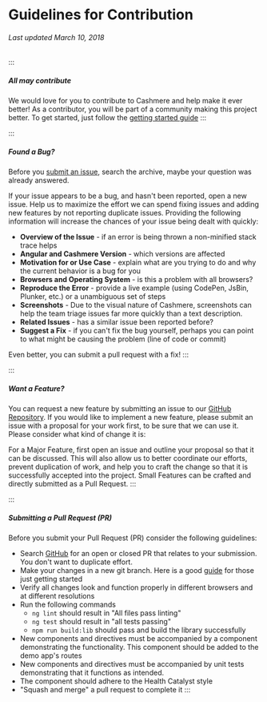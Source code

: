 # Guidelines for Contribution
###### Last updated March 10, 2018

:::
##### All may contribute
We would love for you to contribute to Cashmere and help make it ever better! As a contributor, you will be part of a community making this project better. To get started, just follow the [getting started guide](https://github.com/HealthCatalyst/Fabric.Cashmere/blob/master/guides/getting-started.md)
:::

:::
#####  Found a Bug?

Before you [submit an issue](https://github.com/HealthCatalyst/Fabric.Cashmere/issues), search the archive, maybe your question was already answered.

If your issue appears to be a bug, and hasn't been reported, open a new issue. Help us to maximize the effort we can spend fixing issues and adding new features by not reporting duplicate issues. Providing the following information will increase the chances of your issue being dealt with quickly:

- **Overview of the Issue** - if an error is being thrown a non-minified stack trace helps
- **Angular and Cashmere Version** - which versions are affected
- **Motivation for or Use Case** - explain what are you trying to do and why the current behavior is a bug for you
- **Browsers and Operating System** - is this a problem with all browsers?
- **Reproduce the Error** - provide a live example (using CodePen, JsBin, Plunker, etc.) or a unambiguous set of steps
- **Screenshots** - Due to the visual nature of Cashmere, screenshots can help the team triage issues far more quickly than a text description.
- **Related Issues** - has a similar issue been reported before?
- **Suggest a Fix** - if you can't fix the bug yourself, perhaps you can point to what might be causing the problem (line of code or commit)

Even better, you can submit a pull request with a fix!
:::

:::
#####  Want a Feature?

You can request a new feature by submitting an issue to our [GitHub Repository](https://github.com/HealthCatalyst/Fabric.Cashmere). If you would like to implement a new feature, please submit an issue with a proposal for your work first, to be sure that we can use it. Please consider what kind of change it is:

For a Major Feature, first open an issue and outline your proposal so that it can be discussed. This will also allow us to better coordinate our efforts, prevent duplication of work, and help you to craft the change so that it is successfully accepted into the project.
Small Features can be crafted and directly submitted as a Pull Request.
:::

:::
#####  Submitting a Pull Request (PR)

Before you submit your Pull Request (PR) consider the following guidelines:

* Search [GitHub](https://github.com/HealthCatalyst/Fabric.Cashmere/pulls) for an open or closed PR that relates to your submission. You don't want to duplicate effort.
* Make your changes in a new git branch. Here is a good [guide](https://gist.github.com/Chaser324/ce0505fbed06b947d962) for those just getting started
* Verify all changes look and function properly in different browsers and at different resolutions
* Run the following commands
  * `ng lint` should result in "All files pass linting"
  * `ng test` should result in "all tests passing"
  * `npm run build:lib` should pass and build the library successfully
*  New components and directives must be accompanied by a component demonstrating the functionality. This component should be added to the demo app's routes
* New components and directives must be accompanied by unit tests demonstrating that it functions as intended.
* The component should adhere to the Health Catalyst style
* "Squash and merge" a pull request to complete it
:::
